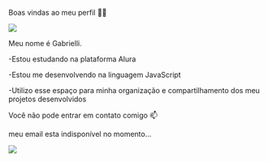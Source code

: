 Boas vindas ao meu perfil 🌷🩷


![](https://media.tenor.com/Rgi_FYG-YJgAAAAM/v-v-bts.gif)




Meu nome é Gabrielli.

-Estou estudando na plataforma Alura

-Estou me desenvolvendo na linguagem JavaScript

-Utilizo esse espaço para minha organização e compartilhamento dos meu projetos desenvolvidos

Você não pode entrar em contato comigo 📫

meu email esta indisponível no momento...
 
 
 
 
![](https://media.tenor.com/ihCAFIXqPEgAAAAM/cry.gif)

